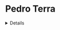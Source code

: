 # Pedro Terra
<details>
[![Top Linguagens](https://github-readme-stats.vercel.app/api/top-langs/?username=pedrosayajin22&layout=compact)](https://github.com/anuraghazra/github-readme-stats)
<figure><embed src="https://wakatime.com/share/@pedrosayajin22/40cfd208-00a0-476c-8dec-f4fd912c67fe.svg"></embed></figure>
<img src="https://wakatime.com/share/@pedrosayajin22/40314cfd-2b05-48e4-a66f-01554397ecaf.png" height='400'/>
</details>
  

